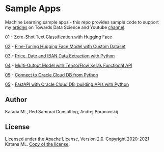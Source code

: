 # Sample Apps
Machine Learning sample apps - this repo provides sample code to support my [articles](https://towardsdatascience.com/@andrejusb) on Towards Data Science and Youtube [channel](https://www.youtube.com/channel/UCqSX0Z20QCEE7tZKaQ4pS3Q).

[01](https://github.com/katanaml/sample-apps/tree/master/01) - [Zero-Shot Text Classification with Hugging Face](https://towardsdatascience.com/zero-shot-text-classification-with-hugging-face-7f533ba83cd6)

[02](https://github.com/katanaml/sample-apps/tree/master/02) - [Fine-Tuning Hugging Face Model with Custom Dataset](https://towardsdatascience.com/fine-tuning-hugging-face-model-with-custom-dataset-82b8092f5333)

[03](https://github.com/katanaml/sample-apps/tree/master/03) - [Price, Date and IBAN Data Extraction with Python](https://medium.com/katanaml/price-date-and-iban-data-extraction-with-python-7f26b318104)

[04](https://github.com/katanaml/sample-apps/tree/master/04) - [Multi-Output Model with TensorFlow Keras Functional API](https://towardsdatascience.com/multi-output-model-with-tensorflow-keras-functional-api-875dd89aa7c6)

[05](https://github.com/katanaml/sample-apps/tree/master/05) - [Connect to Oracle Cloud DB from Python](https://www.youtube.com/watch?v=tC6SIZ6c-Ss)

[05](https://github.com/katanaml/sample-apps/tree/master/05) - [FastAPI with Oracle Cloud DB, building APIs with Python](https://www.youtube.com/watch?v=uINJJy8X1S0)

## Author

Katana ML, Red Samurai Consulting, Andrej Baranovskij

## License

Licensed under the Apache License, Version 2.0. Copyright 2020-2021 Katana ML. [Copy of the license](https://github.com/katanaml/sample-apps/blob/master/LICENSE).
